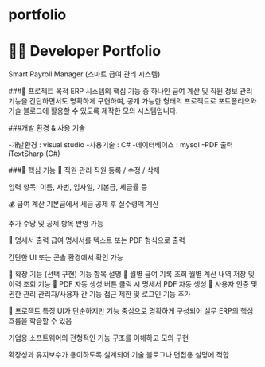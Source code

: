 # portfolio
# 🧑‍💻 Developer Portfolio
Smart Payroll Manager (스마트 급여 관리 시스템)

###🎯 프로젝트 목적
ERP 시스템의 핵심 기능 중 하나인 급여 계산 및 직원 정보 관리 기능을 간단하면서도 명확하게 구현하여,
공개 가능한 형태의 프로젝트로 포트폴리오와 기술 블로그에 활용할 수 있도록 제작한 모의 시스템입니다.

###개발 환경 & 사용 기술

-개발환경 :  visual studio
-사용기술 :  C#
-데이터베이스 : mysql
-PDF 출력	iTextSharp (C#)

###🧩 핵심 기능
👥 직원 관리
직원 등록 / 수정 / 삭제

입력 항목: 이름, 사번, 입사일, 기본급, 세금률 등

💰 급여 계산
기본급에서 세금 공제 후 실수령액 계산

추가 수당 및 공제 항목 반영 가능

🧾 명세서 출력
급여 명세서를 텍스트 또는 PDF 형식으로 출력

간단한 UI 또는 콘솔 환경에서 확인 가능

🌱 확장 기능 (선택 구현)
기능 항목	설명
📅 월별 급여 기록 조회	월별 계산 내역 저장 및 이력 조회 기능
🧾 PDF 자동 생성	버튼 클릭 시 명세서 PDF 자동 생성
🔐 사용자 인증 및 권한 관리	관리자/사용자 간 기능 접근 제한 및 로그인 기능 추가

📌 프로젝트 특징
UI가 단순하지만 기능 중심으로 명확하게 구성되어 실무 ERP의 핵심 흐름을 학습할 수 있음

기업용 소프트웨어의 전형적인 기능 구조를 이해하고 모의 구현

확장성과 유지보수가 용이하도록 설계되어 기술 블로그나 면접용 설명에 적합
